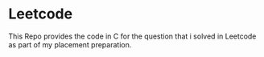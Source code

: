 # Leetcode
This Repo provides the code in C for the question that i solved in Leetcode as part of my placement preparation.
